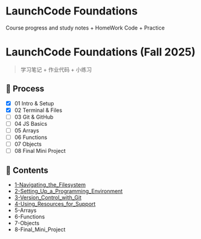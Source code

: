 # LaunchCode Foundations

Course progress and study notes + HomeWork Code + Practice

# LaunchCode Foundations (Fall 2025)

> 学习笔记 + 作业代码 + 小练习

## 📅 Process
- [x] 01 Intro & Setup
- [x] 02 Terminal & Files
- [ ] 03 Git & GitHub
- [ ] 04 JS Basics
- [ ] 05 Arrays
- [ ] 06 Functions
- [ ] 07 Objects
- [ ] 08 Final Mini Project

## 📂 Contents
- [1-Navigating_the_Filesystem](1-Navigating_the_Filesystem/)
- [2-Setting_Up_a_Programming_Environment](2-Setting_Up_a_Programming_Environment/)
- [3-Version_Control_with_Git](3-Version_Control_with_Git/)
- [4-Using_Resources_for_Support](4-Using_Resources_for_Support/)
- 5-Arrays
- 6-Functions
- 7-Objects
- 8-Final_Mini_Project 
